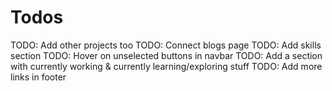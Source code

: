 # Todos

TODO: Add other projects too
TODO: Connect blogs page
TODO: Add skills section
TODO: Hover on unselected buttons in navbar
TODO: Add a section with currently working & currently learning/exploring stuff
TODO: Add more links in footer

